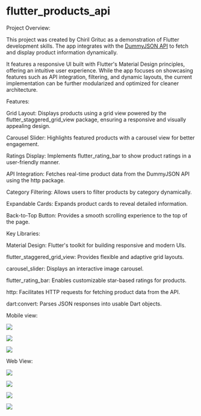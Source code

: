 # flutter_products_api

Project Overview:

This project was created by Chiril Grituc as a demonstration of Flutter development skills. The app integrates with the [DummyJSON API](https://dummyjson.com/products) to fetch and display product information dynamically.

It features a responsive UI built with Flutter's Material Design principles, offering an intuitive user experience. While the app focuses on showcasing features such as API integration, filtering, and dynamic layouts, the current implementation can be further modularized and optimized for cleaner architecture.

Features:

Grid Layout: Displays products using a grid view powered by the flutter_staggered_grid_view package, ensuring a responsive and visually appealing design.

Carousel Slider: Highlights featured products with a carousel view for better engagement.

Ratings Display: Implements flutter_rating_bar to show product ratings in a user-friendly manner.

API Integration: Fetches real-time product data from the DummyJSON API using the http package.

Category Filtering: Allows users to filter products by category dynamically.

Expandable Cards: Expands product cards to reveal detailed information.

Back-to-Top Button: Provides a smooth scrolling experience to the top of the page.


Key Libraries:

Material Design: Flutter's toolkit for building responsive and modern UIs.

flutter_staggered_grid_view: Provides flexible and adaptive grid layouts.

carousel_slider: Displays an interactive image carousel.

flutter_rating_bar: Enables customizable star-based ratings for products.

http: Facilitates HTTP requests for fetching product data from the API.

dart:convert: Parses JSON responses into usable Dart objects.

Mobile view:

![](screen_mobile_main_page_list_collapsed.png)

![](screen_mobile_main_page_list_expanded.png)

![](screen_mobile_details_page.png)


Web View:

![](screen_web_main_page_list_grid_1_column.png)

![](screen_web_main_page_list_grid_3_columns_flex.png)

![](screen_mobile_main_page_list_expanded.png)

![](screen_web_details_page.png)

















